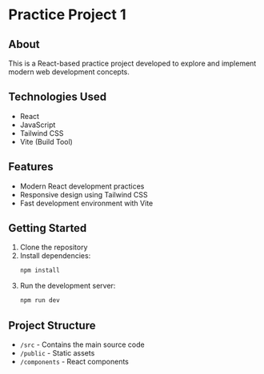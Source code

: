 # Practice Project 1

## About
This is a React-based practice project developed to explore and implement modern web development concepts.

## Technologies Used
- React
- JavaScript
- Tailwind CSS
- Vite (Build Tool)

## Features
- Modern React development practices
- Responsive design using Tailwind CSS
- Fast development environment with Vite

## Getting Started
1. Clone the repository
2. Install dependencies:
   ```bash
   npm install
   ```
3. Run the development server:
   ```bash
   npm run dev
   ```

## Project Structure
- `/src` - Contains the main source code
- `/public` - Static assets
- `/components` - React components
